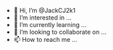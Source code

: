 - 👋 Hi, I’m @JackCJ2k1
- 👀 I’m interested in ...
- 🌱 I’m currently learning ...
- 💞️ I’m looking to collaborate on ...
- 📫 How to reach me ...

<!---
JackCJ2k1/JackCJ2k1 is a ✨ special ✨ repository because its `README.md` (this file) appears on your GitHub profile.
You can click the Preview link to take a look at your changes.
ok now end!!!!!!--->
